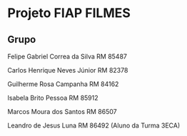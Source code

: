 # Projeto FIAP FILMES

## Grupo 

Felipe Gabriel Correa da Silva RM 85487

Carlos Henrique Neves Júnior RM 82378

Guilherme Rosa Campanha RM 84162

Isabela Brito Pessoa RM 85912

Marcos Moura dos Santos RM 86507

Leandro de Jesus Luna RM 86492 (Aluno da Turma 3ECA)
